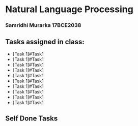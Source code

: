 # Natural Language Processing
### Samridhi Murarka 17BCE2038
## Tasks assigned in class:
* [Task 1]#Task1
* [Task 1]#Task1
* [Task 1]#Task1
* [Task 1]#Task1
* [Task 1]#Task1
* [Task 1]#Task1
* [Task 1]#Task1
* [Task 1]#Task1
* [Task 1]#Task1
* [Task 1]#Task1

## Self Done Tasks
